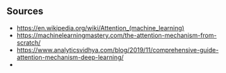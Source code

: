 
## Sources
- https://en.wikipedia.org/wiki/Attention_(machine_learning)
- https://machinelearningmastery.com/the-attention-mechanism-from-scratch/
- https://www.analyticsvidhya.com/blog/2019/11/comprehensive-guide-attention-mechanism-deep-learning/
- 